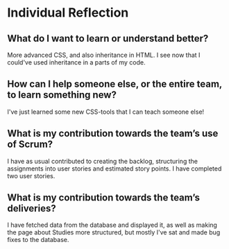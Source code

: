 # Individual Reflection

## What do I want to learn or understand better?
More advanced CSS, and also inheritance in HTML. I see now that I could've used inheritance in a parts of my code.


## How can I help someone else, or the entire team, to learn something new?
I've just learned some new CSS-tools that I can teach someone else!


## What is my contribution towards the team’s use of Scrum?
I have as usual contributed to creating the backlog, structuring the assignments into user stories and estimated story points.
I have completed two user stories.


## What is my contribution towards the team’s deliveries?
I have fetched data from the database and displayed it, as well as making the page about Studies more structured, but mostly I've sat and made bug fixes to the database.
